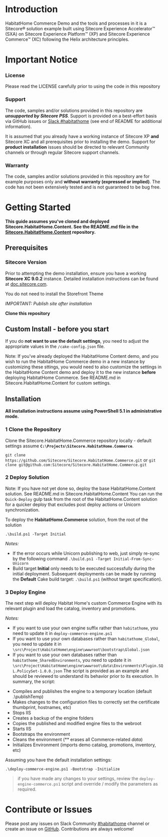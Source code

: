 # Introduction 
HabitatHome Commerce Demo and the tools and processes in it is a Sitecore&reg; solution example built using Sitecore Experience Accelerator&trade; (SXA) on Sitecore Experience Platform&trade; (XP) and Sitecore Experience Commerce&trade; (XC) following the Helix architecture principles.

# Important Notice

### License
Please read the LICENSE carefully prior to using the code in this repository
 
### Support

The code, samples and/or solutions provided in this repository are ***unsupported by Sitecore PSS***. Support is provided on a best-effort basis via GitHub issues or [Slack #habitathome](https://sitecorechat.slack.com/messages/habitathome/) (see end of README for additional information).

It is assumed that you already have a working instance of Sitecore XP **and** Sitecore XC  and all prerequisites prior to installing the demo. Support for **product installation** issues should be directed to relevant Community channels or through regular Sitecore support channels. 

### Warranty

The code, samples and/or solutions provided in this repository are for example purposes only and **without warranty (expressed or implied)**. The code has not been extensively tested and is not guaranteed to be bug free.  

# Getting Started

**This guide assumes you've cloned and deployed Sitecore.HabitatHome.Content. See the README.md file in the [Sitecore.HabitatHome.Content](https://github.com/sitecore/sitecore.habitathome.content) repository.**

## Prerequisites

### Sitecore Version

Prior to attempting the demo installation, ensure you have a working **Sitecore XC 9.0.2** instance. Detailed installation instructions can be found at [doc.sitecore.com](http://commercesdn.sitecore.net/SitecoreXC_9.0/Installation-Guide/9.0.2/SitecoreXC-9.0_Installation_Guide(On-Prem).pdf).

You do not need to install the Storefront Theme

*IMPORTANT: Publish site after installation*

**Clone this repository**

## Custom Install - before you start

If you do **not want to use the default settings**, you need to adjust the appropriate values in the `/cake-config.json` file.


Note: If you've already deployed the HabitatHome Content demo, and you wish to run the HabitatHome Commerce demo in a new instance by customizing these sttings,
you would need to also customize the settings in the HabitatHome Content demo and deploy it to the new instance **before** deploying HabitatHome Commerce. 
See README.md in Sitecore.HabitatHome.Content for custom settings.

## Installation
**All installation instructions assume using PowerShell 5.1 in administrative mode.**

### 1 Clone the Repository
Clone the Sitecore.HabitatHome.Commerce repository locally - default settings assume **`C:\Projects\Sitecore.HabitatHome.Commerce`**. 

`git clone https://github.com/Sitecore/Sitecore.HabitatHome.Commerce.git` or 
`git clone git@github.com:Sitecore/Sitecore.HabitatHome.Commerce.git`
  
### 2 Deploy Solution
Note: If you have not yet done so, deploy the base HabitatHome.Content solution. See README.md in Sitecore.HabitatHome.Content
You can run the `Quick-Deploy` gulp task from the root of the HabitatHome.Content solution for a quicker deploy that excludes post deploy actions or Unicorn synchronization.

To deploy the **HabitatHome.Commerce** solution, from the root of the solution

`.\build.ps1 -Target Initial`

_Notes:_

- If the error occurs while Unicorn publishing to web, just simply re-sync by the following command
    `.\build.ps1 -Target Initial-From-Sync-Unicorn`
- Build target **Initial** only needs to be executed successfully during the initial deployment. Subsequent deployments can be made by running the **Default** Cake build target: `.\build.ps1` (without target specification).

### 3 Deploy Engine

The next step will deploy Habitat Home's custom Commerce Engine with its relevant plugin and load the catalog, inventory and promotions.

_Notes:_
* If you want to use your own engine suffix rather than `habitathome`, you need to update it in `deploy-commerce-engine.ps1`
* If you want to use your own databases rather than `habitathome_Global`, you need to update it in `\src\Project\HabitatHome\engine\wwwroot\bootstrap\Global.json`
* If you want to use your own databases rather than `habitathome_SharedEnvironments`, you need to update it in `\src\Project\HabitatHome\engine\wwwroot\data\Environments\Plugin.SQL.PolicySet-1.0.0.json`
The script is provided as an example and should be reviewed to understand its behavior prior to its execution. In summary, the script:

- Compiles and publishes the engine to a temporary location (default .\publishTemp)
- Makes changes to the configuration files to correctly set the certificate thumbprint, hostnames, etc)
- Stops IIS
- Creates a backup of the engine folders
- Copies the published and modified engine files to the webroot
- Starts IIS 
- Bootstraps the environment
- Cleans the environment (** erases all Commerce-related *data*)
- Initializes Environment (imports demo catalog, promotions, inventory, etc)


Assuming you have the default installation settings:

`.\deploy-commerce-engine.ps1 -Bootstrap -Initialize`

> if you have made any changes to your settings, review the `deploy-engine-commerce.ps1` script and override / modify the parameters as required.


# Contribute or Issues
Please post any issues on Slack Community [#habitathome](https://sitecorechat.slack.com/messages/habitathome/) channel or create an issue on [GitHub](https://github.com/Sitecore/Sitecore.HabitatHome.Commerce/issues). Contributions are always welcome!
